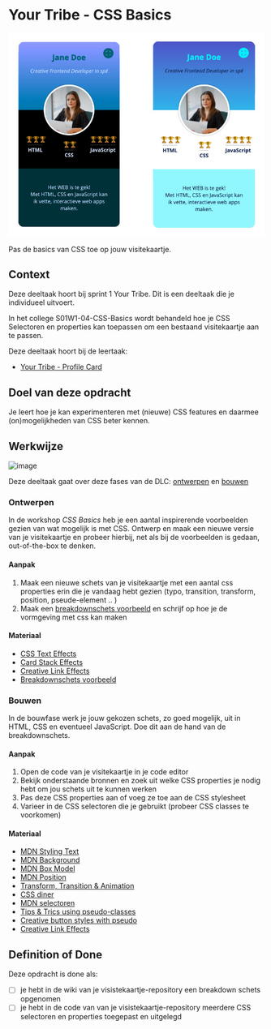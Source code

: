 
# Your Tribe - CSS Basics

![Visitekaarte](visitekaartje.jpg)

Pas de basics van CSS toe op jouw visitekaartje.

## Context

Deze deeltaak hoort bij sprint 1 Your Tribe. Dit is een deeltaak die je individueel uitvoert.

In het college S01W1-04-CSS-Basics wordt behandeld hoe je CSS Selectoren en properties kan toepassen om een bestaand visitekaartje aan te passen.

Deze deeltaak hoort bij de leertaak:
- [Your Tribe - Profile Card](https://github.com/fdnd-task/your-tribe-profile-card)

## Doel van deze opdracht

Je leert hoe je kan experimenteren met (nieuwe) CSS features en daarmee (on)mogelijkheden van CSS beter kennen.

## Werkwijze
<img width="1449" alt="image" src="https://github.com/fdnd-task/your-tribe-css-basics/assets/1061632/0d31f7fa-6568-4ac5-957b-6e7dcc6531ca">

Deze deeltaak gaat over deze fases van de DLC: [ontwerpen](#ontwerpen) en [bouwen](#bouwen)

### Ontwerpen
In de workshop *CSS Basics* heb je een aantal inspirerende voorbeelden gezien van wat mogelijk is met CSS. Ontwerp en maak een nieuwe versie van je visitekaartje en probeer hierbij, net als bij de voorbeelden is gedaan, out-of-the-box te denken. 

#### Aanpak

1. Maak een nieuwe schets van je visitekaartje met een aantal css properties erin die je vandaag hebt gezien (typo, transition, transform, position, pseude-element .. )
2. Maak een [breakdownschets voorbeeld](breakdownschets.pdf)  en schrijf op hoe je de vormgeving met css kan maken

#### Materiaal 

- [CSS Text Effects](https://freefrontend.com/css-text-effects/)
- [Card Stack Effects](https://tympanus.net/codrops/2015/10/28/effect-ideas-for-card-stacks/)
- [Creative Link Effects](https://tympanus.net/codrops/2013/08/06/creative-link-effects/)
- [Breakdownschets voorbeeld](breakdownschets.pdf) 

### Bouwen
In de bouwfase werk je jouw gekozen schets, zo goed mogelijk, uit in HTML, CSS en eventueel JavaScript. Doe dit aan de hand van de breakdownschets.

#### Aanpak
1. Open de code van je visitekaartje in je code editor
2. Bekijk onderstaande bronnen en zoek uit welke CSS properties je nodig hebt om jou schets uit te kunnen werken
3. Pas deze CSS properties aan of voeg ze toe aan de CSS stylesheet
4. Varieer in de CSS selectoren die je gebruikt (probeer CSS classes te voorkomen)

#### Materiaal 

- [MDN Styling Text](https://developer.mozilla.org/en-US/docs/Learn/CSS/Styling_text/Fundamentals)
- [MDN Background](https://developer.mozilla.org/en-US/docs/Web/CSS/background)
- [MDN Box Model](https://developer.mozilla.org/en-US/docs/Web/CSS/CSS_Box_Model)
- [MDN Position](https://developer.mozilla.org/en-US/docs/Web/CSS/position)
- [Transform, Transition & Animation](https://dev.to/moreno8423/css-transforms-transitions-and-animations-2m7d)
- [CSS diner](https://flukeout.github.io/)
- [MDN selectoren](https://developer.mozilla.org/en-US/docs/Learn/CSS/Building_blocks/Selectors)
- [Tips & Trics using pseudo-classes](https://codeburst.io/css-tips-and-tricks-using-pseudo-class-fa83248bb6e0)
- [Creative button styles with pseudo](https://tympanus.net/Development/CreativeButtons/)
- [Creative Link Effects](https://tympanus.net/codrops/2013/08/06/creative-link-effects/)


## Definition of Done

Deze opdracht is done als:

- [ ] je hebt in de wiki van je visistekaartje-repository een breakdown schets opgenomen
- [ ] je hebt in de code van van je visistekaartje-repository meerdere CSS selectoren en properties toegepast en uitgelegd
